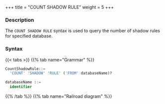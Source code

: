 +++
title = "COUNT SHADOW RULE"
weight = 5
+++

### Description

The `COUNT SHADOW RULE` syntax is used to query the number of shadow rules for specified database.

### Syntax

{{< tabs >}}
{{% tab name="Grammar" %}}
```sql
CountShadowRule::=
  'COUNT' 'SHADOW' 'RULE' ('FROM' databaseName)?

databaseName ::=
  identifier
```
{{% /tab %}}
{{% tab name="Railroad diagram" %}}
<iframe frameborder="0" name="diagram" id="diagram" width="100%" height="100%"></iframe>
{{% /tab %}}
{{< /tabs >}}

### Supplement

- When `databaseName` is not specified, the default is the currently used `DATABASE`. If `DATABASE` is not used, `No database selected` will be prompted.

### Return value description

| Column    | Description                            |
|-----------|----------------------------------------|
| rule_name | rule type                              |
| database  | the database to which the rule belongs |
| count     | the number of the rule                 |


### Example

- Query the number of shadow rules for specified database.

```sql
COUNT SHADOW RULE FROM shadow_db;
```

```sql
mysql> COUNT SHADOW RULE FROM shadow_db;
+-----------+--------------+-------+
| rule_name | database     | count |
+-----------+--------------+-------+
| shadow    | shadow_db    | 1     |
+-----------+--------------+-------+
1 row in set (0.00 sec)
```

- Query the number of shadow rules for current database.

```sql
COUNT SHADOW RULE;
```

```sql
mysql> COUNT SHADOW RULE;
+-----------+--------------+-------+
| rule_name | database     | count |
+-----------+--------------+-------+
| shadow    | shadow_db    | 1     |
+-----------+--------------+-------+
1 row in set (0.01 sec)
```

### Reserved word

`COUNT`, `SHADOW`, `RULE`, `FROM`

### Related links

- [Reserved word](/en/user-manual/shardingsphere-proxy/distsql/syntax/reserved-word/)
